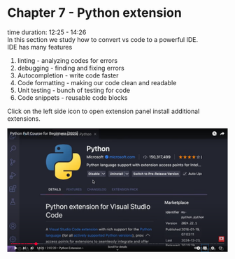 # Chapter 7 - Python extension
time duration: 12:25 - 14:26  
In this section we study how to convert vs code to a powerful IDE.  
IDE has many features
1. linting - analyzing codes for errors 
2. debugging - finding and fixing errors 
3. Autocompletion - write code faster 
4. Code formatting - making our code clean and readable
5. Unit testing - bunch of testing for code
6. Code snippets - reusable code blocks

Click on the left side icon to open extension panel install additional extensions.

![syntax demo](/images/07_python-extension_screenshot.png)